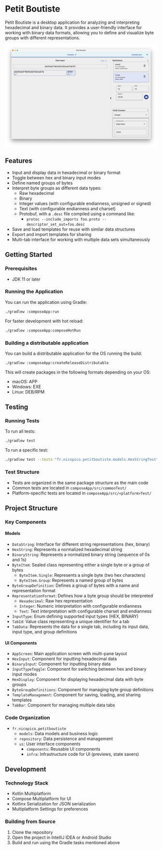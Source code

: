 # Petit Boutiste

Petit Boutiste is a desktop application for analyzing and interpreting hexadecimal and binary data. It provides a user-friendly interface for working with binary data formats, allowing you to define and visualize byte groups with different representations.

![screenshot.png](screenshot.png)

## Features

- Input and display data in hexadecimal or binary format
- Toggle between hex and binary input modes
- Define named groups of bytes
- Interpret byte groups as different data types:
  - Raw hexadecimal
  - Binary
  - Integer values (with configurable endianness, unsigned or signed)
  - Text (with configurable endianness and charset)
  - Protobuf, with a `.desc` file compiled using a command like:
    - `protoc --include_imports foo.proto --descriptor_set_out=foo.desc`
- Save and load templates for reuse with similar data structures
- Export and import templates for sharing
- Multi-tab interface for working with multiple data sets simultaneously

## Getting Started

### Prerequisites

- JDK 11 or later

### Running the Application

You can run the application using Gradle:

```bash
./gradlew :composeApp:run
```

For faster development with hot reload:

```bash
./gradlew :composeApp:composeHotRun
```

### Building a distributable application

You can build a distributable application for the OS running the build:

```bash
./gradlew :composeApp:createReleaseDistributable
```

This will create packages in the following formats depending on your OS:
- macOS: APP
- Windows: EXE
- Linux: DEB/RPM

## Testing

### Running Tests

To run all tests:

```bash
./gradlew test
```

To run a specific test:

```bash
./gradlew test --tests "fr.nicopico.petitboutiste.models.HexStringTest"
```

### Test Structure

- Tests are organized in the same package structure as the main code
- Common tests are located in `composeApp/src/commonTest/`
- Platform-specific tests are located in `composeApp/src/<platform>Test/`

## Project Structure

### Key Components

#### Models

- `DataString`: Interface for different string representations (hex, binary)
- `HexString`: Represents a normalized hexadecimal string
- `BinaryString`: Represents a normalized binary string (sequence of 0s and 1s)
- `ByteItem`: Sealed class representing either a single byte or a group of bytes
  - `ByteItem.Single`: Represents a single byte (two hex characters)
  - `ByteItem.Group`: Represents a named group of bytes
- `ByteGroupDefinition`: Defines a group of bytes with a name and representation format
- `RepresentationFormat`: Defines how a byte group should be interpreted
  - `Hexadecimal`: Raw hex representation
  - `Integer`: Numeric interpretation with configurable endianness
  - `Text`: Text interpretation with configurable charset and endianness
- `InputType`: Enum defining supported input types (HEX, BINARY)
- `TabId`: Value class representing a unique identifier for a tab
- `TabData`: Represents the data for a single tab, including its input data, input type, and group definitions

#### UI Components

- `AppScreen`: Main application screen with multi-pane layout
- `HexInput`: Component for inputting hexadecimal data
- `BinaryInput`: Component for inputting binary data
- `InputTypeToggle`: Component for switching between hex and binary input modes
- `HexDisplay`: Component for displaying hexadecimal data with byte groups
- `ByteGroupDefinitions`: Component for managing byte group definitions
- `TemplateManagement`: Component for saving, loading, and sharing templates
- `TabBar`: Component for managing multiple data tabs

### Code Organization

- `fr.nicopico.petitboutiste`
  - `models`: Data models and business logic
  - `repository`: Data persistence and management
  - `ui`: User interface components
    - `components`: Reusable UI components
    - `infra`: Infrastructure code for UI (previews, state savers)

## Development

### Technology Stack

- Kotlin Multiplatform
- Compose Multiplatform for UI
- Kotlinx Serialization for JSON serialization
- Multiplatform Settings for preferences

### Building from Source

1. Clone the repository
2. Open the project in IntelliJ IDEA or Android Studio
3. Build and run using the Gradle tasks mentioned above
